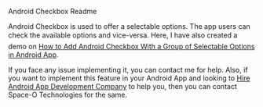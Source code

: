 Android Checkbox Readme

Android Checkbox is used to offer a selectable options. The app users can check the available options and vice-versa. Here, I have also created a demo on [How to Add Android Checkbox With a Group of Selectable Options in Android App](https://www.spaceotechnologies.com/android-checkbox-example-tutorial/). 

If you face any issue implementing it, you can contact me for help. Also, if you want to implement this feature in your Android App and looking to [Hire Android App Development Company](http://www.spaceotechnologies.com/android-app-development/) to help you, then you can contact Space-O Technologies for the same.
